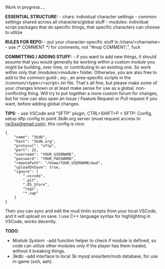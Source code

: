 Work in progress....

**ESSENTIAL STRUCTURE:**
    - chars: individual character settings
    - common: settings shared across all characters/global stuff
    - modules: individual script packages that do specific things, that specific characters can choose to utilize


**RULES FOR REPO:**
    - put your character-specific stuff in /chars/\<charname\>
    - use /* COMMENT */ for comments, not "#nop COMMENT;", fuck


**COMMITTING / ADDING STUFF:**
    - if you want to add new things, it should assume that you would generally be working within a custom module you might be building, over time, or contributing to an existing one. So work within only that /modules/\<module\> folder. Otherwise, you are also free to add to the common guild-, eq-, an area-specific scripts in the /common/\<type\>/\<script\>.tin file. That's all fine, but please make some of your changes known or at least make sense for use as a global, non-conflicting thing. Will try to put together a more custom forum for changes, but for now can also open an Issue / Feature Request or Pull request if you want, before adding global changes. 

**TIPS:**
    - use VSCode and "SFTP" plugin, CTRL+SHIFT+P > SFTP: Config, setup sftp config to point 3kdb.org server (must request access to rw3iss@gmail.com), this config is nice:

    {
        "name": "3kdb",
        "host": "3kdb.org",
        "protocol": "sftp",
        "port": 22,
        "username": "YOUR_USERNAME",
        "password": "YOUR_PASSWORD",
        "remotePath": "/home/YOUR_USERNAME/mud",
        "uploadOnSave": true,
        "ignore": [
            ".vscode",
            ".git",
            ".DS_Store",
            "logs",
            "*.swp"
        ]
    }

Then you can sync and edit the mud tintin scripts from your local VSCode, and it will upload on save. I use C++ language syntax for highlighting in VSCode, works decently.

**TODO**:

* *Module System:*
    -add function helper to check if module is defined, so code can utilize other modules only if the player has them loaded, without it breaking things.
* *3kdb:*
    -add interface to local 3k mysql area/item/mob database, for use in-game (ooh, aah).
